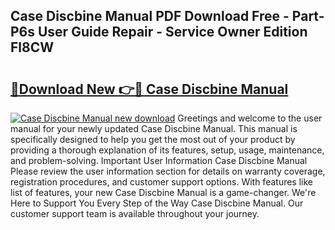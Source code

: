 ## Case Discbine Manual PDF Download Free - Part-P6s User Guide Repair - Service Owner Edition Fl8CW

# <h2><a href="http://bc52820.oget.top/?id=Case+Discbine+Manual">🔗Download New 👉🔴 Case Discbine Manual</a></h2>

[![Case Discbine Manual new download](https://i.imgur.com/5g1atiW.png)](http://bc52820.oget.top/?id=Case+Discbine+Manual)
Greetings and welcome to the user manual for your newly updated Case Discbine Manual. This manual is specifically designed to help you get the most out of your product by providing a thorough explanation of its features, setup, usage, maintenance, and problem-solving. Important User Information Case Discbine Manual Please review the user information section for details on warranty coverage, registration procedures, and customer support options. With features like list of features, your new Case Discbine Manual is a game-changer. We're Here to Support You Every Step of the Way Case Discbine Manual. Our customer support team is available throughout your journey.
